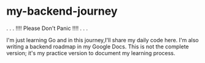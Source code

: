 # my-backend-journey
.
.
.
!!!!  Please Don't Panic   !!!!
.
.
.

I'm just learning Go and in this journey,I'll share my daily code here. 
I'm also writing a backend roadmap in my Google Docs. This is not the complete version; 
it's my practice version to document my learning process.
